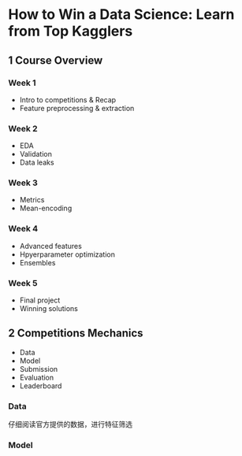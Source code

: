 # How to Win a Data Science: Learn from Top Kagglers

## 1 Course Overview

### Week 1

+ Intro to competitions & Recap
+ Feature preprocessing & extraction

### Week 2

+ EDA
+ Validation
+ Data leaks

### Week 3

+ Metrics
+ Mean-encoding

### Week 4

+ Advanced features
+ Hpyerparameter optimization
+ Ensembles

### Week 5

+ Final project
+ Winning solutions

## 2 Competitions Mechanics

+ Data
+ Model
+ Submission
+ Evaluation
+ Leaderboard

### Data
仔细阅读官方提供的数据，进行特征筛选

### Model